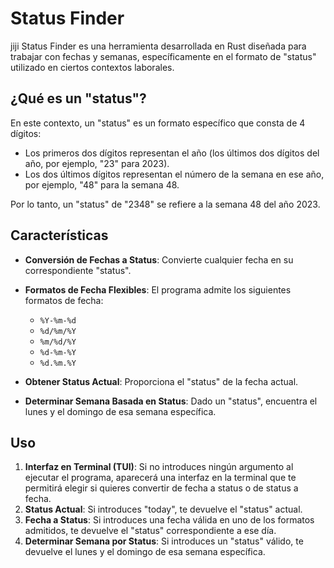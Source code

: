 # Status Finder
jiji
Status Finder es una herramienta desarrollada en Rust diseñada para trabajar con fechas y semanas, específicamente en el formato de "status" utilizado en ciertos contextos laborales.

## ¿Qué es un "status"?

En este contexto, un "status" es un formato específico que consta de 4 dígitos:

- Los primeros dos dígitos representan el año (los últimos dos dígitos del año, por ejemplo, "23" para 2023).
- Los dos últimos dígitos representan el número de la semana en ese año, por ejemplo, "48" para la semana 48.

Por lo tanto, un "status" de "2348" se refiere a la semana 48 del año 2023.

## Características

- **Conversión de Fechas a Status**: Convierte cualquier fecha en su correspondiente "status".
- **Formatos de Fecha Flexibles**: El programa admite los siguientes formatos de fecha:
  - `%Y-%m-%d`
  - `%d/%m/%Y`
  - `%m/%d/%Y`
  - `%d-%m-%Y`
  - `%d.%m.%Y`
  
- **Obtener Status Actual**: Proporciona el "status" de la fecha actual.
- **Determinar Semana Basada en Status**: Dado un "status", encuentra el lunes y el domingo de esa semana específica.

## Uso

1. **Interfaz en Terminal (TUI)**: Si no introduces ningún argumento al ejecutar el programa, aparecerá una interfaz en la terminal que te permitirá elegir si quieres convertir de fecha a status o de status a fecha.
2. **Status Actual**: Si introduces "today", te devuelve el "status" actual.
3. **Fecha a Status**: Si introduces una fecha válida en uno de los formatos admitidos, te devuelve el "status" correspondiente a ese día.
4. **Determinar Semana por Status**: Si introduces un "status" válido, te devuelve el lunes y el domingo de esa semana específica.
